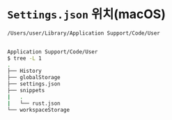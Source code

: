 # `Settings.json` 위치(macOS)

```bash
/Users/user/Library/Application Support/Code/User


Application Support/Code/User
$ tree -L 1
.
├── History
├── globalStorage
├── settings.json
├── snippets
|   .
|   └── rust.json
└── workspaceStorage
  
```
